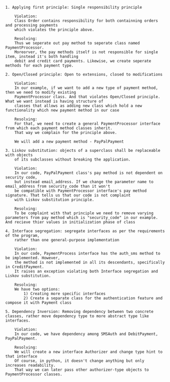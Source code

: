     1. Applying first principle: Single responsibility principle
        
        Violation:
        Class Order contains responsibility for both containning orders and processing payments 
        which violates the principle above. 
        
        Resolving:
        Thus we seperate out pay method to seperate class named PaymentProcessor. 
        Moreorver, the pay methods itself is not responsible for single item, instead it's both handling
        debit and credit card payments. Likewise, we create seperate methods for each payment type.
    
    2. Open/Closed principle: Open to extensions, closed to modifications

        Violation:
        In our example, if we want to add a new type of payment method, then we need to modify existing
        PaymentProcessor class. And that violates Open/Closed principle. What we want instead is having structure of 
        classes that allows as adding new class which hold a new functionality which new payment method in our case

        Resolving:
        For that, we need to create a general PaymentProcessor interface from which each payment method classes inherit.
        That way we complain for the principle above. 

        We will add a new payment method - PayPalPayment
    
    3. Liskov substitution: objects of a superclass shall be replaceable with objects 
        of its subclasses without breaking the application.
    
        Violation: 
        In our code, PayPalPayment class's pay method is not dependent on security code,
        but instead email_address. If we change the parameter name to email_address from security_code than it won't 
        be compatible with PaymentProcessor interface's pay method signature. That tells us that our code is not complaint
        with Liskov substitution principle.

        Resolving: 
        To be complaint with that principle we need to remove varying parameters from pay method which is "security_code" in our example. And recieve thier values in initialization phase of class

    4. Interface segregation: segregate interfaces as per the requirements of the program, 
        rather than one general-purpose implementation

        Violation:
        In our code, PaymentProcess interface has the auth_sms method to be implemented. However, 
        the method is not implemented in all its descendants, specifically in CreditPayment.
        It raises an exception violating both Interface segregation and Liskov substitution.

        Resolving:
        We have two options:
            1) Creating more specific interfaces
            2) Create a separate class for the authentication feature and compose it with Payment class
    
    5. Dependency Inversion: Removing dependency between two concrete classes, rather move dependency type to more abstract type like interfaces.
        
        Violation: 
        In our code, we have dependency among SMSAuth and DebitPayment, PayPalPayment.

        Resolving:
        We will create a new interface Authorizer and change type hint to that interface
        Of course, in python, it doesn't change anything but only increases readability.
        That way we can later pass other authorizer-type objects to PaymentProcessor classes.

